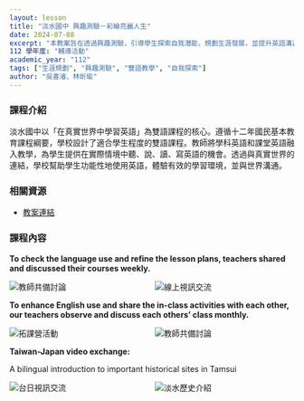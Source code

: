 ```yaml
---
layout: lesson
title: "淡水國中 興趣測驗－彩繪亮麗人生"
date: 2024-07-08
excerpt: "本教案旨在透過興趣測驗，引導學生探索自我潛能，規劃生涯發展，並提升英語溝通能力。"
112 學年度: "輔導活動"
academic_year: "112"
tags: ["生涯規劃", "興趣測驗", "雙語教學", "自我探索"]
author: "吳書濬、林昕瑜"
---
```


### 課程介紹

淡水國中以「在真實世界中學習英語」為雙語課程的核心。遵循十二年國民基本教育課程綱要，學校設計了適合學生程度的雙語課程。教師將學科英語和課堂英語融入教學，為學生提供在實際情境中聽、說、讀、寫英語的機會。透過與真實世界的連結，學校幫助學生功能性地使用英語，體驗有效的學習環境，並與世界溝通。

### 相關資源

* [教案連結](https://drive.google.com/file/d/1PELXFGp1Nu7OWxt_GrApqya2D-SXk13s/view?usp=drive_link)

### 課程內容

**To check the language use and refine the lesson plans, teachers shared and discussed their courses weekly.**

<div style="display: flex; flex-direction: row; flex-wrap: wrap; gap: 10px; margin-bottom: 10px;">
    <img src="{{ '/assets/images/lessons/112/淡水國中/主題式課程.jpg' | relative_url }}" alt="教師共備討論" style="flex: 1; min-width: 48%; object-fit: cover;">
    <img src="{{ '/assets/images/lessons/112/淡水國中/線上視訊.jpg' | relative_url }}" alt="線上視訊交流" style="flex: 1; min-width: 48%; object-fit: cover;">
</div>

**To enhance English use and share the in-class activities with each other, our teachers observe and discuss each others’ class monthly.**

<div style="display: flex; flex-direction: row; flex-wrap: wrap; gap: 10px; margin-bottom: 10px;">
    <img src="{{ '/assets/images/lessons/112/淡水國中/拓課營.png' | relative_url }}" alt="拓課營活動" style="flex: 1; min-width: 48%; object-fit: cover;">
    <img src="{{ '/assets/images/lessons/112/淡水國中/教師共備.jpg' | relative_url }}" alt="教師共備討論" style="flex: 1; min-width: 48%; object-fit: cover;">
</div>

**Taiwan-Japan video exchange:**

A bilingual introduction to important historical sites in Tamsui

<div style="display: flex; flex-direction: row; flex-wrap: wrap; gap: 10px; margin-bottom: 10px;">
    <img src="{{ '/assets/images/lessons/112/淡水國中/國際交流.jpg' | relative_url }}" alt="台日視訊交流" style="flex: 1; min-width: 48%; object-fit: cover;">
    <img src="{{ '/assets/images/lessons/112/淡水國中/全球在地化.jpg' | relative_url }}" alt="淡水歷史介紹" style="flex: 1; min-width: 48%; object-fit: cover;">
</div>


